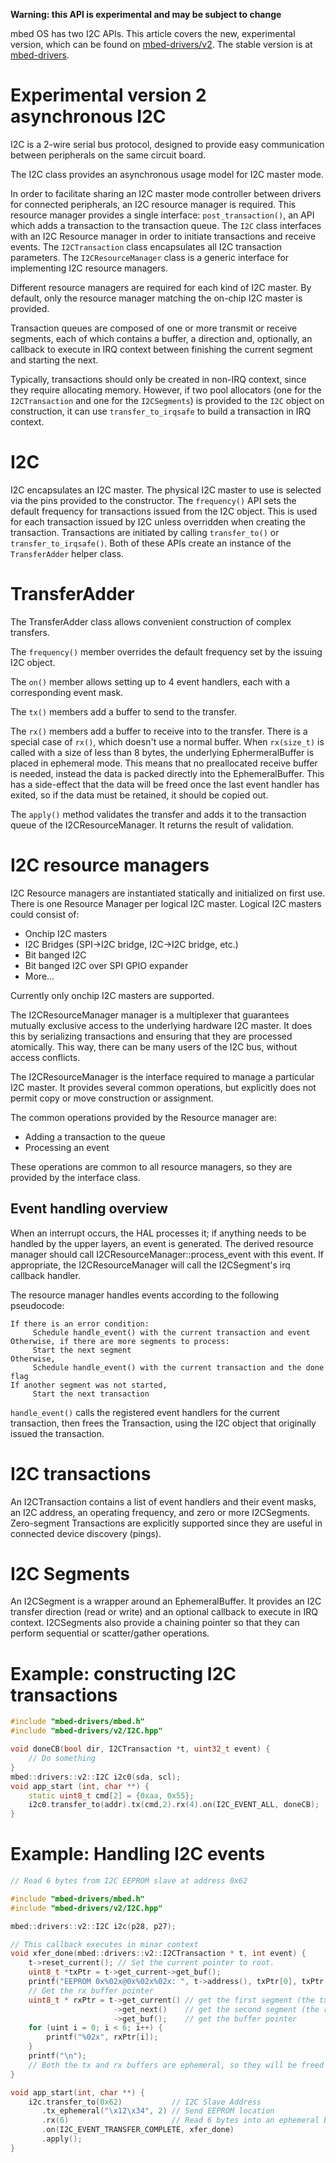 **Warning: this API is experimental and may be subject to change**

mbed OS has two I2C APIs. This article covers the new, experimental version, which can be found on [mbed-drivers/v2](https://github.com/ARMmbed/mbed-drivers/blob/master/mbed-drivers/v2/I2C.hpp). The stable version is at [mbed-drivers](https://github.com/ARMmbed/mbed-drivers/blob/master/mbed-drivers/I2C.h).

# Experimental version 2 asynchronous I2C
I2C is a 2-wire serial bus protocol, designed to provide easy communication between peripherals on the same circuit board.

The I2C class provides an asynchronous usage model for I2C master mode.

In order to facilitate sharing an I2C master mode controller between drivers for connected peripherals, an I2C resource manager is required. This resource manager provides a single interface: `post_transaction()`, an API which adds a transaction to the transaction queue. The `I2C` class interfaces with an I2C Resource manager in order to initiate transactions and receive events. The `I2CTransaction` class encapsulates all I2C transaction parameters. The `I2CResourceManager` class is a generic interface for implementing I2C resource managers.

Different resource managers are required for each kind of I2C master. By default, only the resource manager matching the on-chip I2C master is provided.

Transaction queues are composed of one or more transmit or receive segments, each of which contains a buffer, a direction and, optionally, an callback to execute in IRQ context between finishing the current segment and starting the next.

Typically, transactions should only be created in non-IRQ context, since they require allocating memory. However, if two pool allocators (one for the `I2CTransaction` and one for the `I2CSegments`) is provided to the `I2C` object on construction, it can use `transfer_to_irqsafe` to build a transaction in IRQ context.

# I2C
I2C encapsulates an I2C master. The physical I2C master to use is selected via the pins provided to the constructor. The `frequency()` API sets the default frequency for transactions issued from the I2C object. This is used for each transaction issued by I2C unless overridden when creating the transaction. Transactions are initiated by calling `transfer_to()` or ```transfer_to_irqsafe()```. Both of these APIs create an instance of the `TransferAdder` helper class.

# TransferAdder
The TransferAdder class allows convenient construction of complex transfers.

The `frequency()` member overrides the default frequency set by the issuing I2C object.

The `on()` member allows setting up to 4 event handlers, each with a corresponding event mask.

The `tx()` members add a buffer to send to the transfer.

The `rx()` members add a buffer to receive into to the transfer. There is a special case of `rx()`, which doesn't use a normal buffer. When `rx(size_t)` is called with a size of less than 8 bytes, the underlying EphermeralBuffer is placed in ephemeral mode. This means that no preallocated receive buffer is needed, instead the data is packed directly into the EphemeralBuffer. This has a side-effect that the data will be freed once the last event handler has exited, so if the data must be retained, it should be copied out.

The `apply()` method validates the transfer and adds it to the transaction queue of the I2CResourceManager. It returns the result of validation.

# I2C resource managers
I2C Resource managers are instantiated statically and initialized on first use. There is one Resource Manager per logical I2C master. Logical I2C masters could consist of:

* Onchip I2C masters
* I2C Bridges (SPI->I2C bridge, I2C->I2C bridge, etc.)
* Bit banged I2C
* Bit banged I2C over SPI GPIO expander
* More...

Currently only onchip I2C masters are supported.

The I2CResourceManager manager is a multiplexer that guarantees mutually exclusive access to the underlying hardware I2C master. It does this by serializing transactions and ensuring that they are processed atomically. This way, there can be many users of the I2C bus, without access conflicts.

The I2CResourceManager is the interface required to manage a particular I2C master. It provides several common operations, but explicitly does not permit copy or move construction or assignment.

The common operations provided by the Resource manager are:

* Adding a transaction to the queue
* Processing an event

These operations are common to all resource managers, so they are provided by the interface class.

## Event handling overview

When an interrupt occurs, the HAL processes it; if anything needs to be handled by the upper layers, an event is generated. The derived resource manager should call I2CResourceManager::process_event with this event. If appropriate, the I2CResourceManager will call the I2CSegment's irq callback handler.

The resource manager handles events according to the following pseudocode:

```
If there is an error condition:
     Schedule handle_event() with the current transaction and event
Otherwise, if there are more segments to process:
     Start the next segment
Otherwise,
     Schedule handle_event() with the current transaction and the done flag
If another segment was not started,
     Start the next transaction
```

`handle_event()` calls the registered event handlers for the current transaction, then frees the Transaction, using the I2C object that originally issued the transaction.

# I2C transactions
An I2CTransaction contains a list of event handlers and their event masks, an I2C address, an operating frequency, and zero or more I2CSegments. Zero-segment Transactions are explicitly supported since they are useful in connected device discovery (pings).

# I2C Segments
An I2CSegment is a wrapper around an EphemeralBuffer. It provides an I2C transfer direction (read or write) and an optional callback to execute in IRQ context. I2CSegments also provide a chaining pointer so that they can perform sequential or scatter/gather operations.

# Example: constructing I2C transactions

```C++
#include "mbed-drivers/mbed.h"
#include "mbed-drivers/v2/I2C.hpp"

void doneCB(bool dir, I2CTransaction *t, uint32_t event) {
    // Do something
}
mbed::drivers::v2::I2C i2c0(sda, scl);
void app_start (int, char **) {
    static uint8_t cmd[2] = {0xaa, 0x55};
    i2c0.transfer_to(addr).tx(cmd,2).rx(4).on(I2C_EVENT_ALL, doneCB);
}
```

# Example: Handling I2C events

```C++
// Read 6 bytes from I2C EEPROM slave at address 0x62

#include "mbed-drivers/mbed.h"
#include "mbed-drivers/v2/I2C.hpp"

mbed::drivers::v2::I2C i2c(p28, p27);

// This callback executes in minar context
void xfer_done(mbed::drivers::v2::I2CTransaction * t, int event) {
    t->reset_current(); // Set the current pointer to root.
    uint8_t *txPtr = t->get_current->get_buf();
    printf("EEPROM 0x%02x@0x%02x%02x: ", t->address(), txPtr[0], txPtr[1]);
    // Get the rx buffer pointer
    uint8_t * rxPtr = t->get_current() // get the first segment (the tx segment)
                       ->get_next()    // get the second segment (the rx segment)
                       ->get_buf();    // get the buffer pointer
    for (uint i = 0; i < 6; i++) {
        printf("%02x", rxPtr[i]);
    }
    printf("\n");
    // Both the tx and rx buffers are ephemeral, so they will be freed automatically when this function exits
}

void app_start(int, char **) {
    i2c.transfer_to(0x62)           // I2C Slave Address
       .tx_ephemeral("\x12\x34", 2) // Send EEPROM location
       .rx(6)                       // Read 6 bytes into an ephemeral buffer
       .on(I2C_EVENT_TRANSFER_COMPLETE, xfer_done)
       .apply();
}
```
